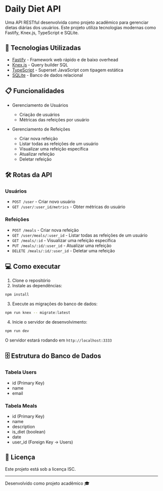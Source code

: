 # Daily Diet API

Uma API RESTful desenvolvida como projeto acadêmico para gerenciar dietas diárias dos usuários. Este projeto utiliza tecnologias modernas como Fastify, Knex.js, TypeScript e SQLite.

## 🚀 Tecnologias Utilizadas

- [Fastify](https://www.fastify.io/) - Framework web rápido e de baixo overhead
- [Knex.js](https://knexjs.org/) - Query builder SQL
- [TypeScript](https://www.typescriptlang.org/) - Superset JavaScript com tipagem estática
- [SQLite](https://www.sqlite.org/) - Banco de dados relacional

## 📋 Funcionalidades

- Gerenciamento de Usuários
  - Criação de usuários
  - Métricas das refeições por usuário

- Gerenciamento de Refeições
  - Criar nova refeição
  - Listar todas as refeições de um usuário
  - Visualizar uma refeição específica
  - Atualizar refeição
  - Deletar refeição

## 🛠️ Rotas da API

### Usuários
- `POST /user` - Criar novo usuário
- `GET /user/:user_id/metrics` - Obter métricas do usuário

### Refeições
- `POST /meals` - Criar nova refeição
- `GET /user/meals/:user_id` - Listar todas as refeições de um usuário
- `GET /meals/:id` - Visualizar uma refeição específica
- `PUT /meals/:id/:user_id` - Atualizar uma refeição
- `DELETE /meals/:id/:user_id` - Deletar uma refeição

## 💻 Como executar

1. Clone o repositório
2. Instale as dependências:
```bash
npm install
```

3. Execute as migrações do banco de dados:
```bash
npm run knex -- migrate:latest
```

4. Inicie o servidor de desenvolvimento:
```bash
npm run dev
```

O servidor estará rodando em `http://localhost:3333`

## 🗄️ Estrutura do Banco de Dados

### Tabela Users
- id (Primary Key)
- name
- email

### Tabela Meals
- id (Primary Key)
- name
- description
- is_diet (boolean)
- date
- user_id (Foreign Key -> Users)

## 📝 Licença

Este projeto está sob a licença ISC.

---

Desenvolvido como projeto acadêmico 🎓